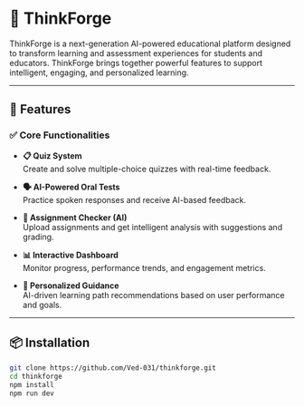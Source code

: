 # 🧠 ThinkForge

ThinkForge is a next-generation AI-powered educational platform designed to transform learning and assessment experiences for students and educators. ThinkForge brings together powerful features to support intelligent, engaging, and personalized learning.

---

## 🚀 Features

### ✅ Core Functionalities

- **📋 Quiz System**  
  Create and solve multiple-choice quizzes with real-time feedback.

- **🗣️ AI-Powered Oral Tests**  
  Practice spoken responses and receive AI-based feedback.

- **📄 Assignment Checker (AI)**  
  Upload assignments and get intelligent analysis with suggestions and grading.

- **📊 Interactive Dashboard**  
  Monitor progress, performance trends, and engagement metrics.

- **🎯 Personalized Guidance**  
  AI-driven learning path recommendations based on user performance and goals.

---

## 📦 Installation

```bash
git clone https://github.com/Ved-031/thinkforge.git
cd thinkforge
npm install
npm run dev
